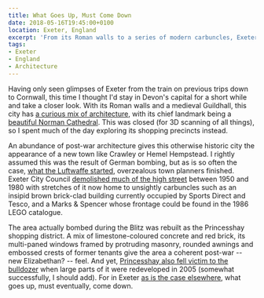 ```yaml
---
title: What Goes Up, Must Come Down
date: 2018-05-16T19:45:00+0100
location: Exeter, England
excerpt: 'From its Roman walls to a series of modern carbuncles, Exeter has a curious mix of architecture -- but not nearly as much as it once did.'
tags:
- Exeter
- England
- Architecture
---
```

Having only seen glimpses of Exeter from the train on previous trips down to Cornwall, this time I thought I'd stay in Devon's capital for a short while and take a closer look. With its Roman walls and a medieval Guildhall, this city has [a curious mix of architecture][1], with its chief landmark being a [beautiful Norman Cathedral][2]. This was closed (for 3D scanning of all things), so I spent much of the day exploring its shopping precincts instead.

An abundance of post-war architecture gives this otherwise historic city the appearance of a new town like Crawley or Hemel Hempstead. I rightly assumed this was the result of German bombing, but as is so often the case, [what the Luftwaffe started][3], overzealous town planners finished. Exeter City Council [demolished much of the high street][4] between 1950 and 1980 with stretches of it now home to unsightly carbuncles such as an insipid brown brick-clad building currently occupied by Sports Direct and Tesco, and a Marks & Spencer whose frontage could be found in the 1986 LEGO catalogue.

The area actually bombed during the Blitz was rebuilt as the Princesshay shopping district. A mix of limestone-coloured concrete and red brick, its multi-paned windows framed by protruding masonry, rounded awnings and embossed crests of former tenants give the area a coherent post-war -- new Elizabethan? -- feel. And yet, [Princesshay also fell victim to the bulldozer][5] when large parts of it were redeveloped in 2005 (somewhat successfully, I should add). For in Exeter [as is the case elsewhere][6], what goes up, must eventually, come down.

[1]: http://www.jonestheplanner.co.uk/2013/09/exeter-phoenix.html
[2]: https://en.wikipedia.org/wiki/Exeter_Cathedral
[3]: https://en.wikipedia.org/wiki/Baedeker_Blitz
[4]: https://demolition-exeter.blogspot.co.uk/2013/04/the-destruction-of-high-street-after.html
[5]: http://www.exetermemories.co.uk/em/princesshayphotos.php
[6]: /2017/03/paradise_circus
